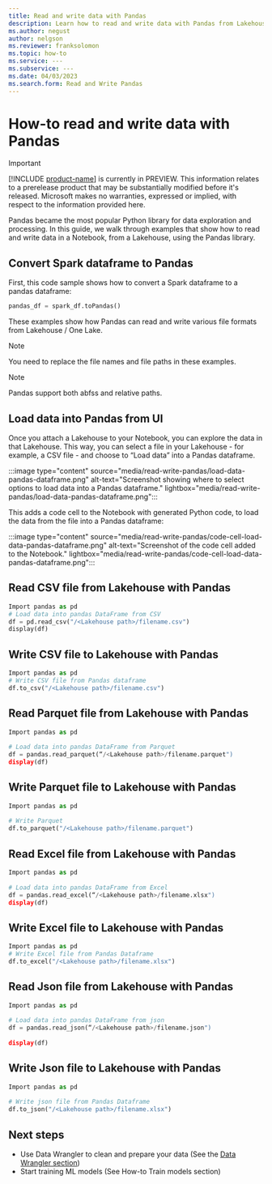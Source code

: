 ```yaml
---
title: Read and write data with Pandas
description: Learn how to read and write data with Pandas from Lakehouse.
ms.author: negust
author: nelgson
ms.reviewer: franksolomon
ms.topic: how-to
ms.service: ---
ms.subservice: ---
ms.date: 04/03/2023
ms.search.form: Read and Write Pandas
---
```


# How-to read and write data with Pandas

> [!IMPORTANT]
> [!INCLUDE [product-name](../includes/product-name.md)] is currently in PREVIEW. This information relates to a prerelease product that may be substantially modified before it's released. Microsoft makes no warranties, expressed or implied, with respect to the information provided here.

Pandas became the most popular Python library for data exploration and processing. In this guide, we walk through examples that show how to read and write data in a Notebook, from a Lakehouse, using the Pandas library.

## Convert Spark dataframe to Pandas

First, this code sample shows how to convert a Spark dataframe to a pandas dataframe:

```Python
pandas_df = spark_df.toPandas() 
```

These examples show how Pandas can read and write various file formats from Lakehouse / One Lake.

> [!NOTE]
> You need to replace the file names and file paths in these examples.

> [!NOTE]
> Pandas support both abfss and relative paths.  

## Load data into Pandas from UI

Once you attach a Lakehouse to your Notebook, you can explore the data in that Lakehouse. This way, you can select a file in your Lakehouse - for example, a CSV file - and choose to “Load data” into a Pandas dataframe.

:::image type="content" source="media/read-write-pandas/load-data-pandas-dataframe.png" alt-text="Screenshot showing where to select options to load data into a Pandas dataframe." lightbox="media/read-write-pandas/load-data-pandas-dataframe.png":::

This adds a code cell to the Notebook with generated Python code, to load the data from the file into a Pandas dataframe:

:::image type="content" source="media/read-write-pandas/code-cell-load-data-pandas-dataframe.png" alt-text="Screenshot of the code cell added to the Notebook." lightbox="media/read-write-pandas/code-cell-load-data-pandas-dataframe.png":::

## Read CSV file from Lakehouse with Pandas

```Python
Import pandas as pd 
# Load data into pandas DataFrame from CSV 
df = pd.read_csv("/<Lakehouse path>/filename.csv") 
display(df) 
```

## Write CSV file to Lakehouse with Pandas

```Python
Import pandas as pd 
# Write CSV file from Pandas dataframe 
df.to_csv("/<Lakehouse path>/filename.csv") 
```

## Read Parquet file from Lakehouse with Pandas

```Python
Import pandas as pd 
 
# Load data into pandas DataFrame from Parquet 
df = pandas.read_parquet(“/<Lakehouse path>/filename.parquet") 
display(df) 
```

## Write Parquet file to Lakehouse with Pandas

```Python
Import pandas as pd 
 
# Write Parquet 
df.to_parquet("/<Lakehouse path>/filename.parquet") 
```

## Read Excel file from Lakehouse with Pandas

```Python
Import pandas as pd 
 
# Load data into pandas DataFrame from Excel 
df = pandas.read_excel(“/<Lakehouse path>/filename.xlsx") 
display(df) 
```

## Write Excel file to Lakehouse with Pandas

```Python
Import pandas as pd 
# Write Excel file from Pandas Dataframe  
df.to_excel("/<Lakehouse path>/filename.xlsx") 
```

## Read Json file from Lakehouse with Pandas

```Python
Import pandas as pd 
 
# Load data into pandas DataFrame from json 
df = pandas.read_json(“/<Lakehouse path>/filename.json") 
 
display(df) 
```

## Write Json file to Lakehouse with Pandas

```Python
Import pandas as pd 
 
# Write json file from Pandas Dataframe  
df.to_json("/<Lakehouse path>/filename.xlsx") 
```

## Next steps

- Use Data Wrangler to clean and prepare your data (See the [Data Wrangler section](data-wrangler.md))
- Start training ML models (See How-to Train models section)
